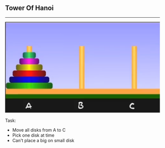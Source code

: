## Tower Of Hanoi 
-------------------
![Tower Of Hanoi](./images/TowerOfHanoi.png)

Task:

- Move all disks from A to C
- Pick one disk at time
- Can't place a big on small disk
